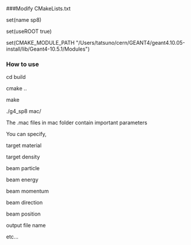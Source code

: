###Modify CMakeLists.txt

set(name sp8)

set(useROOT true)

set(CMAKE_MODULE_PATH "/Users/tatsuno/cern/GEANT4/geant4.10.05-install/lib/Geant4-10.5.1/Modules")

### How to use

cd build

cmake ..

make

./g4_sp8 mac/

The .mac files in mac folder contain important parameters

You can specify,

 target material

 target density

 beam particle

 beam energy

 beam momentum

 beam direction

 beam position

 output file name

etc...
